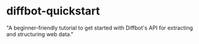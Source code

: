 # diffbot-quickstart
"A beginner-friendly tutorial to get started with Diffbot's API for extracting and structuring web data."
